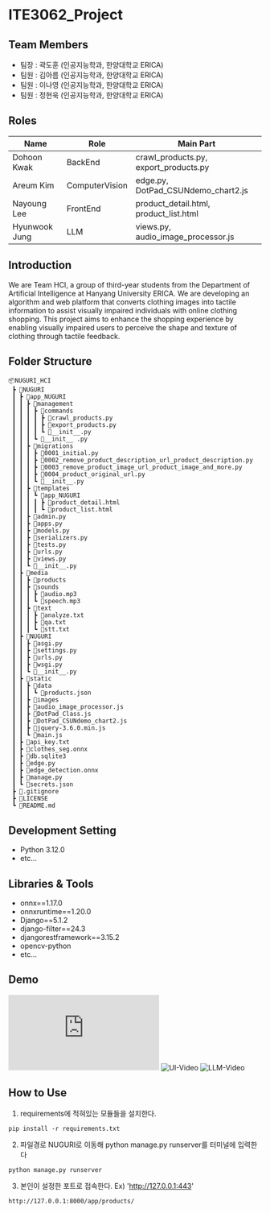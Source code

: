 # ITE3062_Project
## Team Members
- 팀장 : 곽도훈 (인공지능학과, 한양대학교 ERICA)
- 팀원 : 김아름 (인공지능학과, 한양대학교 ERICA)
- 팀원 : 이나영 (인공지능학과, 한양대학교 ERICA)
- 팀원 : 정현욱 (인공지능학과, 한양대학교 ERICA)
## Roles
| Name | Role | Main Part |
|------|------|-----------|
| Dohoon Kwak | BackEnd | crawl_products.py, export_products.py  | 
| Areum Kim | ComputerVision| edge.py, DotPad_CSUNdemo_chart2.js |
| Nayoung Lee | FrontEnd | product_detail.html, product_list.html |
| Hyunwook Jung | LLM | views.py, audio_image_processor.js |
## Introduction
We are Team HCI, a group of third-year students from the Department of Artificial Intelligence at Hanyang University ERICA. We are developing an algorithm and web platform that converts clothing images into tactile information to assist visually impaired individuals with online clothing shopping. This project aims to enhance the shopping experience by enabling visually impaired users to perceive the shape and texture of clothing through tactile feedback.
## Folder Structure
```
📦NUGURI_HCI
 ┣ 📂NUGURI
 ┃ ┣ 📂app_NUGURI
 ┃ ┃ ┣ 📂management
 ┃ ┃ ┃ ┣ 📂commands
 ┃ ┃ ┃ ┃ ┣ 📜crawl_products.py
 ┃ ┃ ┃ ┃ ┣ 📜export_products.py
 ┃ ┃ ┃ ┃ ┗ 📜__init__.py
 ┃ ┃ ┃ ┗ 📜__init__ .py
 ┃ ┃ ┣ 📂migrations
 ┃ ┃ ┃ ┣ 📜0001_initial.py
 ┃ ┃ ┃ ┣ 📜0002_remove_product_description_url_product_description.py
 ┃ ┃ ┃ ┣ 📜0003_remove_product_image_url_product_image_and_more.py
 ┃ ┃ ┃ ┣ 📜0004_product_original_url.py
 ┃ ┃ ┃ ┗ 📜__init__.py
 ┃ ┃ ┣ 📂templates
 ┃ ┃ ┃ ┗ 📂app_NUGURI
 ┃ ┃ ┃ ┃ ┣ 📜product_detail.html
 ┃ ┃ ┃ ┃ ┗ 📜product_list.html
 ┃ ┃ ┣ 📜admin.py
 ┃ ┃ ┣ 📜apps.py
 ┃ ┃ ┣ 📜models.py
 ┃ ┃ ┣ 📜serializers.py
 ┃ ┃ ┣ 📜tests.py
 ┃ ┃ ┣ 📜urls.py
 ┃ ┃ ┣ 📜views.py
 ┃ ┃ ┗ 📜__init__.py
 ┃ ┣ 📂media
 ┃ ┃ ┣ 📂products
 ┃ ┃ ┣ 📂sounds
 ┃ ┃ ┃ ┣ 📜audio.mp3
 ┃ ┃ ┃ ┗ 📜speech.mp3
 ┃ ┃ ┣ 📂text
 ┃ ┃ ┃ ┣ 📜analyze.txt
 ┃ ┃ ┃ ┣ 📜qa.txt
 ┃ ┃ ┃ ┗ 📜stt.txt
 ┃ ┣ 📂NUGURI
 ┃ ┃ ┣ 📜asgi.py
 ┃ ┃ ┣ 📜settings.py
 ┃ ┃ ┣ 📜urls.py
 ┃ ┃ ┣ 📜wsgi.py
 ┃ ┃ ┗ 📜__init__.py
 ┃ ┣ 📂static
 ┃ ┃ ┣ 📂data
 ┃ ┃ ┃ ┗ 📜products.json
 ┃ ┃ ┣ 📂images
 ┃ ┃ ┣ 📜audio_image_processor.js
 ┃ ┃ ┣ 📜DotPad_Class.js
 ┃ ┃ ┣ 📜DotPad_CSUNdemo_chart2.js
 ┃ ┃ ┣ 📜jquery-3.6.0.min.js
 ┃ ┃ ┗ 📜main.js
 ┃ ┣ 📜api_key.txt
 ┃ ┣ 📜clothes_seg.onnx
 ┃ ┣ 📜db.sqlite3
 ┃ ┣ 📜edge.py
 ┃ ┣ 📜edge_detection.onnx
 ┃ ┣ 📜manage.py
 ┃ ┗ 📜secrets.json
 ┣ 📜.gitignore
 ┣ 📜LICENSE
 ┗ 📜README.md
```
## Development Setting
- Python 3.12.0
- etc...
## Libraries & Tools
- onnx==1.17.0
- onnxruntime==1.20.0
- Django==5.1.2
- django-filter==24.3
- djangorestframework==3.15.2
- opencv-python
- etc...
## Demo
![염화수소팀 최종.pdf](https://github.com/user-attachments/files/18155083/default.pdf)
![UI-Video](https://github.com/user-attachments/assets/3b1f9205-275c-4968-a3ed-7352aeb7c1de)
![LLM-Video](https://github.com/user-attachments/assets/20061b7a-6307-4927-88fb-02006780e31d)
## How to Use
1. requirements에 적혀있는 모듈들을 설치한다.
```
pip install -r requirements.txt
```
2. 파일경로 NUGURI로 이동해 python manage.py runserver를 터미널에 입력한다 
```
python manage.py runserver
```
3. 본인이 설정한 포트로 접속한다. Ex) 'http://127.0.0.1:443'
```
http://127.0.0.1:8000/app/products/
```
